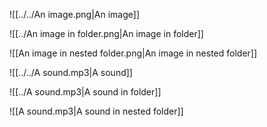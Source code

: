 ![[../../An image.png|An image]]

![[../An image in folder.png|An image in folder]]

![[An image in nested folder.png|An image in nested folder]]

![[../../A sound.mp3|A sound]]

![[../A sound.mp3|A sound in folder]]

![[A sound.mp3|A sound in nested folder]]
